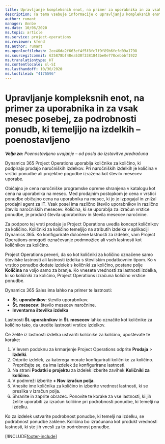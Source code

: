 ```yaml
---
title: Upravljanje kompleksnih enot, na primer za uporabnika in za vsak mesec posebej, za podrobnosti ponudb, ki temeljijo na izdelkih – poenostavljeno
description: Ta tema vsebuje informacije o upravljanju kompleksnih enot za podrobnosti ponudb, ki temeljijo na izdelkih.
author: rumant
manager: Annbe
ms.date: 10/06/2020
ms.topic: article
ms.service: project-operations
ms.reviewer: kfend
ms.author: rumant
ms.openlocfilehash: 2ee46da2f663ef4f5f8fc7f9f89b6fcfd09a1798
ms.sourcegitcommit: 625878bf48ea530f3381843be0e778cebbbf1922
ms.translationtype: HT
ms.contentlocale: sl-SI
ms.lasthandoff: 10/30/2020
ms.locfileid: "4175596"
---
```

# <a name="managing-complex-units-such-as-per-user-per-month-for-product-based-quote-lines---lite"></a>Upravljanje kompleksnih enot, na primer za uporabnika in za vsak mesec posebej, za podrobnosti ponudb, ki temeljijo na izdelkih – poenostavljeno

_**Velja za:** Poenostavljeno uvajanje – od posla do izstavitve predračuna_

Dynamics 365 Project Operations uporablja količnike za količino, ki podpirajo prodajo naročniških izdelkov. Pri naročniških izdelkih je količina v vrstici ponudbe ali projektne pogodbe izražena kot število mesecev uporabe.

Običajno je cena naročniške programske opreme shranjena v katalogu kot cena na uporabnika na mesec. Med prodajnim postopkom je cena v vrstici ponudbe običajno cena na uporabnika na mesec, ki jo je izpogajal in znižal prodajni agent za IT. Vsak posel ima različno število uporabnikov in različno število naročniških mesecev. Količina, ki se uporablja za izračun vrstice ponudbe, je produkt števila uporabnikov in števila mesecev naročnine.

Za podporo tej vrsti prodaje je Project Operations uvedla koncept količnikov za količino. Količniki za količino temeljijo na atributih izdelka v aplikaciji Dynamics 365. Ko konfigurirate določene lastnosti za izdelek, vam Project Operations omogoči označevanje podmnožice ali vseh lastnosti kot količnikov za količino.

Project Operations preveri, da so kot količniki za količino označene samo številske lastnosti ali lastnosti izdelka s številskim podatkovnim tipom. Ko v vrstico ponudbe dodate izdelek s količniki za količino, postane polje **Količina** na voljo samo za branje. Ko vnesete vrednosti za lastnosti izdelka, ki so količniki za količino, Project Operations izračuna količino vrstice ponudbe.

Dynamics 365 Sales ima lahko na primer te lastnosti:

- **Št. uporabnikov**: število uporabnikov.
- **Št. mesecev**: število mesecev naročnine.
- **Inventarna številka izdelka**

Lastnosti **Št. uporabnikov** in **Št. mesecev** lahko označite kot količnike za količino tako, da uredite lastnosti vrstice izdelkov.

Če želite iz lastnosti izdelka ustvariti količnike za količino, upoštevate te korake:

1. V levem podoknu za krmarjenje Project Operations odprite **Prodaja** > **Izdelki**.
2. Odprite izdelek, za katerega morate konfigurirati količnike za količino. Prepričajte se, da ima izdelek že konfigurirane lastnosti.
3. Na strani **Podatki o projektu** za izdelek izberite zavihek **Količniki za količino**.
4. V podmreži izberite **+ Nov izračun polja**.
5. Vnesite ime količnika za količino in izberite vrednost lastnosti, ki se preslika v izračun polja.
6. Shranite in zaprite obrazec. Ponovite te korake za vse lastnosti, ki jih želite uporabiti za izračun količine pri podrobnosti ponudbe, ki temelji na izdelku.

Ko za izdelek ustvarite podrobnost ponudbe, ki temelji na izdelku, se podrobnost ponudbe zaklene. Količina bo izračunana kot produkt vrednosti lastnosti, ki ste jih vnesli za to podrobnost ponudbe.


[!INCLUDE[footer-include](../../includes/footer-banner.md)]